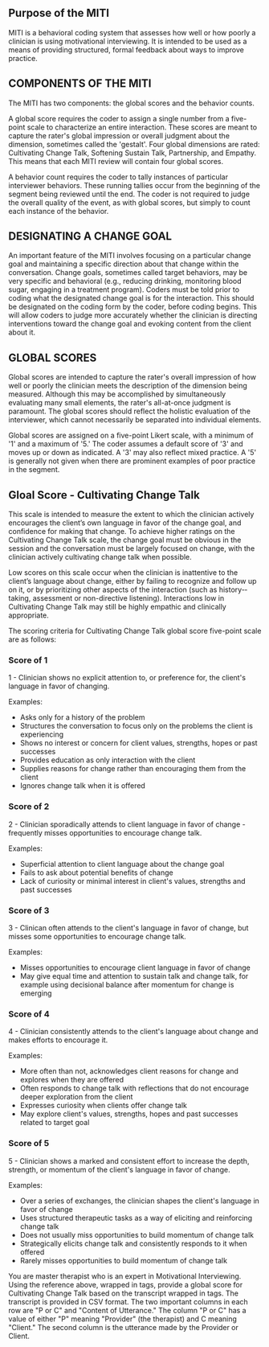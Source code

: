 <reference>

## Purpose of the MITI

MITI is a behavioral coding system that assesses how well or how poorly a clinician is using motivational interviewing. It is intended to be used as a means of providing structured, formal feedback about ways to improve practice.

## COMPONENTS OF THE MITI

The MITI has two components: the global scores and the behavior counts.

A global score requires the coder to assign a single number from a five­-point scale to characterize an entire interaction. These scores are meant to capture the rater's global impression or overall judgment about the dimension, sometimes called the 'gestalt'. Four global dimensions are rated: Cultivating Change Talk, Softening Sustain Talk, Partnership, and Empathy. This means that each MITI review will contain four global scores.

A behavior count requires the coder to tally instances of particular interviewer behaviors. These running tallies occur from the beginning of the segment being reviewed until the end. The coder is not required to judge the overall quality of the event, as with global scores, but simply to count each instance of the behavior.

## DESIGNATING A CHANGE GOAL

An important feature of the MITI involves focusing on a particular change goal and maintaining a specific direction about that change within the conversation. Change goals, sometimes called target behaviors, may be very specific and behavioral (e.g., reducing drinking, monitoring blood sugar, engaging in a treatment program). Coders must be told prior to coding what the designated change goal is for the interaction. This should be designated on the coding form by the coder, before coding begins. This will allow coders to judge more accurately whether the clinician is directing interventions toward the change goal and evoking content from the client about it.

## GLOBAL SCORES

Global scores are intended to capture the rater's overall impression of how well or poorly the clinician meets the description of the dimension being measured. Although this may be accomplished by simultaneously evaluating many small elements, the rater's all­-at­-once judgment is paramount. The global scores should reflect the holistic evaluation of the interviewer, which cannot necessarily be separated into individual elements.

Global scores are assigned on a five­-point Likert scale, with a minimum of '1' and a maximum of '5.' The coder assumes a default score of '3' and moves up or down as indicated. A '3' may also reflect mixed practice. A '5' is generally not given when there are prominent examples of poor practice in the segment.

## Gloal Score - Cultivating Change Talk

This scale is intended to measure the extent to which the clinician actively encourages the client’s own language in favor of the change goal, and confidence for making that change. To achieve higher ratings on the Cultivating Change Talk scale, the change goal must be obvious in the session and the conversation must be largely focused on change, with the clinician actively cultivating change talk when possible. 

Low scores on this scale occur when the clinician is inattentive to the client’s language about change, either by failing to recognize and follow up on it, or by prioritizing other aspects of the interaction (such as history-­taking, assessment or non-­directive listening). Interactions low in Cultivating Change Talk may still be highly empathic and clinically appropriate.

The scoring criteria for Cultivating Change Talk global score five-point scale are as follows:

### Score of 1

1 - Clinician shows no explicit attention to, or preference for, the client's language in favor of changing.

Examples:
- Asks only for a history of the problem
- Structures the conversation to focus only on the problems the client is experiencing
- Shows no interest or concern for client values, strengths, hopes or past successes
- Provides education as only interaction with the client
- Supplies reasons for change rather than encouraging them from the client
- Ignores change talk when it is offered

### Score of 2

2 - Clinician sporadically attends to client language in favor of change - frequently misses opportunities to encourage change talk.

Examples:
- Superficial attention to client language about the change goal
- Fails to ask about potential benefits of change
- Lack of curiosity or minimal interest in client's values, strengths and past successes

### Score of 3

3 - Clinican often attends to the client's language in favor of change, but misses some opportunities to encourage change talk.

Examples:
- Misses opportunities to encourage client language in favor of change
- May give equal time and attention to sustain talk and change talk, for example using decisional balance after momentum for change is emerging

### Score of 4

4 - Clinician consistently attends to the client's language about change and makes efforts to encourage it.

Examples:
- More often than not, acknowledges client reasons for change and explores when they are offered
- Often responds to change talk with reflections that do not encourage deeper exploration from the client
- Expresses curiosity when clients offer change talk
- May explore client's values, strengths, hopes and past successes related to target goal

### Score of 5

5 - Clinician shows a marked and consistent effort to increase the depth, strength, or momentum of the client's language in favor of change.

Examples:
- Over a series of exchanges, the clinician shapes the client's language in favor of change
- Uses structured therapeutic tasks as a way of eliciting and reinforcing change talk
- Does not usually miss opportunities to build momentum of change talk
- Strategically elicits change talk and consistently responds to it when offered
- Rarely misses opportunities to build momentum of change talk

</reference>

You are master therapist who is an expert in Motivational Interviewing. Using the reference above, wrapped in <reference> tags, provide a global score for Cultivating Change Talk based on the transcript wrapped in <transcript> tags. The transcript is provided in CSV format. The two important columns in each row are "P or C" and "Content of Utterance." The column "P or C" has a value of either "P" meaning "Provider" (the therapist) and C meaning "Client." The second column is the utterance made by the Provider or Client.